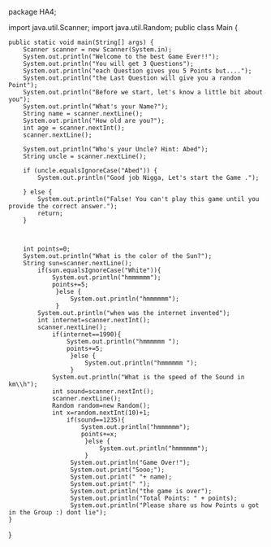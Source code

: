package HA4;

import java.util.Scanner;
import java.util.Random;
public class Main {

	public static void main(String[] args) {
		Scanner scanner = new Scanner(System.in);
		System.out.println("Welcome to the best Game Ever!!");
		System.out.println("You will get 3 Questions");
		System.out.println("each Question gives you 5 Points but....");
		System.out.println("the Last Question will give you a random Point");
		System.out.println("Before we start, let's know a little bit about you");
		System.out.println("What's your Name?");
		String name = scanner.nextLine();
		System.out.println("How old are you?");
		int age = scanner.nextInt();
		scanner.nextLine();

		System.out.println("Who's your Uncle? Hint: Abed");
		String uncle = scanner.nextLine();

		if (uncle.equalsIgnoreCase("Abed")) {
			System.out.println("Good job Nigga, Let's start the Game .");

		} else {
			System.out.println("False! You can't play this game until you provide the correct answer.");
			return;
		}

		
		
		int points=0;
		System.out.println("What is the color of the Sun?");
		String sun=scanner.nextLine();
			if(sun.equalsIgnoreCase("White")){
				System.out.println("hmmmmmm");
				points+=5;
			     }else {
			    	 System.out.println("hmmmmmm");
			     }
			System.out.println("when was the internet invented");
			int internet=scanner.nextInt();
			scanner.nextLine();
				if(internet==1990){
					System.out.println("hmmmmmm ");
					points+=5;
				     }else {
				    	 System.out.println("hmmmmmm ");
				     }
				System.out.println("What is the speed of the Sound in km\\h");
				int sound=scanner.nextInt();
				scanner.nextLine();
				Random random=new Random();
				int x=random.nextInt(10)+1;
					if(sound==1235){
						System.out.println("hmmmmmm");
						points+=x;
					     }else {
					    	 System.out.println("hmmmmmm");
					     }
					 System.out.println("Game Over!");
					 System.out.print("Sooo;");
					 System.out.print(" "+ name);
					 System.out.print(" ");
					 System.out.println("the game is over");
				     System.out.println("Total Points: " + points);
				     System.out.println("Please share us how Points u got in the Group :) dont lie");
	}
}
